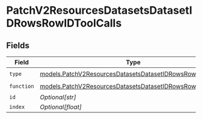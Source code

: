 # PatchV2ResourcesDatasetsDatasetIDRowsRowIDToolCalls


## Fields

| Field                                                                                                                        | Type                                                                                                                         | Required                                                                                                                     | Description                                                                                                                  |
| ---------------------------------------------------------------------------------------------------------------------------- | ---------------------------------------------------------------------------------------------------------------------------- | ---------------------------------------------------------------------------------------------------------------------------- | ---------------------------------------------------------------------------------------------------------------------------- |
| `type`                                                                                                                       | [models.PatchV2ResourcesDatasetsDatasetIDRowsRowIDType](../models/patchv2resourcesdatasetsdatasetidrowsrowidtype.md)         | :heavy_check_mark:                                                                                                           | N/A                                                                                                                          |
| `function`                                                                                                                   | [models.PatchV2ResourcesDatasetsDatasetIDRowsRowIDFunction](../models/patchv2resourcesdatasetsdatasetidrowsrowidfunction.md) | :heavy_check_mark:                                                                                                           | N/A                                                                                                                          |
| `id`                                                                                                                         | *Optional[str]*                                                                                                              | :heavy_minus_sign:                                                                                                           | N/A                                                                                                                          |
| `index`                                                                                                                      | *Optional[float]*                                                                                                            | :heavy_minus_sign:                                                                                                           | N/A                                                                                                                          |